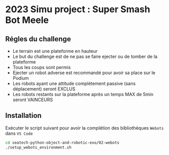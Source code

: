 # 2023 Simu project : Super Smash Bot Meele

## Régles du challenge

* Le terrain est une plateforme en hauteur
* Le but du challenge est de ne pas se faire ejecter ou de tomber de la plateforme
* Tous les coups sont permis
* Ejecter un robot adverse est recommandé pour avoir sa place sur le Podium
* Les robots ayant une attitude complètement passive (sans déplacement) seront EXCLUS
* Les robots restants sur la plateforme après un temps MAX de 5min seront VAINCEURS

## Installation 

Exécuter le script suivant pour avoir la complétion des bibliothèques `Webots` dans `VS Code`

```bash
cd seatech-python-object-and-robotic-exo/02-webots
./setup_webots_environment.sh
```